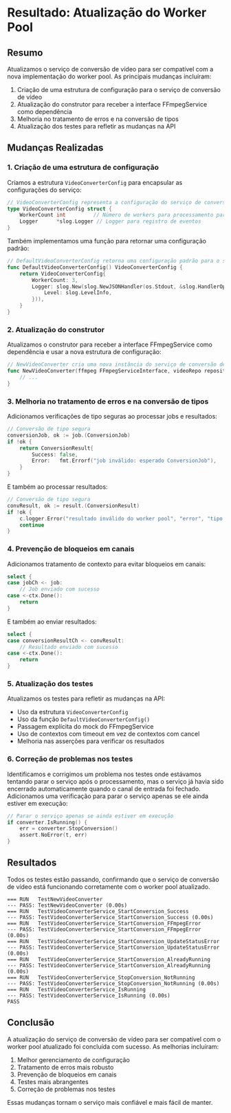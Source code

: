 # Resultado: Atualização do Worker Pool

## Resumo

Atualizamos o serviço de conversão de vídeo para ser compatível com a nova implementação do worker pool. As principais mudanças incluíram:

1. Criação de uma estrutura de configuração para o serviço de conversão de vídeo
2. Atualização do construtor para receber a interface FFmpegService como dependência
3. Melhoria no tratamento de erros e na conversão de tipos
4. Atualização dos testes para refletir as mudanças na API

## Mudanças Realizadas

### 1. Criação de uma estrutura de configuração

Criamos a estrutura `VideoConverterConfig` para encapsular as configurações do serviço:

```go
// VideoConverterConfig representa a configuração do serviço de conversão de vídeo
type VideoConverterConfig struct {
    WorkerCount int         // Número de workers para processamento paralelo
    Logger      *slog.Logger // Logger para registro de eventos
}
```

Também implementamos uma função para retornar uma configuração padrão:

```go
// DefaultVideoConverterConfig retorna uma configuração padrão para o serviço
func DefaultVideoConverterConfig() VideoConverterConfig {
    return VideoConverterConfig{
        WorkerCount: 3,
        Logger: slog.New(slog.NewJSONHandler(os.Stdout, &slog.HandlerOptions{
            Level: slog.LevelInfo,
        })),
    }
}
```

### 2. Atualização do construtor

Atualizamos o construtor para receber a interface FFmpegService como dependência e usar a nova estrutura de configuração:

```go
// NewVideoConverter cria uma nova instância do serviço de conversão de vídeos
func NewVideoConverter(ffmpeg FFmpegServiceInterface, videoRepo repository.VideoRepository, config VideoConverterConfig) *VideoConverterService {
    // ...
}
```

### 3. Melhoria no tratamento de erros e na conversão de tipos

Adicionamos verificações de tipo seguras ao processar jobs e resultados:

```go
// Conversão de tipo segura
conversionJob, ok := job.(ConversionJob)
if !ok {
    return ConversionResult{
        Success: false,
        Error:   fmt.Errorf("job inválido: esperado ConversionJob"),
    }
}
```

E também ao processar resultados:

```go
// Conversão de tipo segura
convResult, ok := result.(ConversionResult)
if !ok {
    c.logger.Error("resultado inválido do worker pool", "error", "tipo incompatível")
    continue
}
```

### 4. Prevenção de bloqueios em canais

Adicionamos tratamento de contexto para evitar bloqueios em canais:

```go
select {
case jobCh <- job:
    // Job enviado com sucesso
case <-ctx.Done():
    return
}
```

E também ao enviar resultados:

```go
select {
case conversionResultCh <- convResult:
    // Resultado enviado com sucesso
case <-ctx.Done():
    return
}
```

### 5. Atualização dos testes

Atualizamos os testes para refletir as mudanças na API:

- Uso da estrutura `VideoConverterConfig`
- Uso da função `DefaultVideoConverterConfig()`
- Passagem explícita do mock do FFmpegService
- Uso de contextos com timeout em vez de contextos com cancel
- Melhoria nas asserções para verificar os resultados

### 6. Correção de problemas nos testes

Identificamos e corrigimos um problema nos testes onde estávamos tentando parar o serviço após o processamento, mas o serviço já havia sido encerrado automaticamente quando o canal de entrada foi fechado. Adicionamos uma verificação para parar o serviço apenas se ele ainda estiver em execução:

```go
// Parar o serviço apenas se ainda estiver em execução
if converter.IsRunning() {
    err = converter.StopConversion()
    assert.NoError(t, err)
}
```

## Resultados

Todos os testes estão passando, confirmando que o serviço de conversão de vídeo está funcionando corretamente com o worker pool atualizado.

```
=== RUN   TestNewVideoConverter
--- PASS: TestNewVideoConverter (0.00s)
=== RUN   TestVideoConverterService_StartConversion_Success
--- PASS: TestVideoConverterService_StartConversion_Success (0.00s)
=== RUN   TestVideoConverterService_StartConversion_FFmpegError
--- PASS: TestVideoConverterService_StartConversion_FFmpegError (0.00s)
=== RUN   TestVideoConverterService_StartConversion_UpdateStatusError
--- PASS: TestVideoConverterService_StartConversion_UpdateStatusError (0.00s)
=== RUN   TestVideoConverterService_StartConversion_AlreadyRunning
--- PASS: TestVideoConverterService_StartConversion_AlreadyRunning (0.00s)
=== RUN   TestVideoConverterService_StopConversion_NotRunning
--- PASS: TestVideoConverterService_StopConversion_NotRunning (0.00s)
=== RUN   TestVideoConverterService_IsRunning
--- PASS: TestVideoConverterService_IsRunning (0.00s)
PASS
```

## Conclusão

A atualização do serviço de conversão de vídeo para ser compatível com o worker pool atualizado foi concluída com sucesso. As melhorias incluíram:

1. Melhor gerenciamento de configuração
2. Tratamento de erros mais robusto
3. Prevenção de bloqueios em canais
4. Testes mais abrangentes
5. Correção de problemas nos testes

Essas mudanças tornam o serviço mais confiável e mais fácil de manter. 